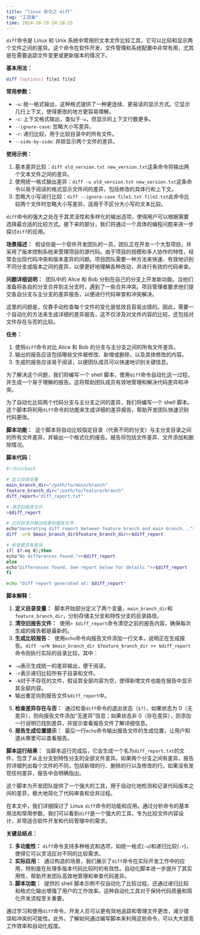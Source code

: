 ```yaml
---
title: "linux 命令之 diff"
tag: "工具集"
time: 2024-10-19 14:18:15
---
```


`diff`命令是 Linux 和 Unix 系统中常用的文本文件比较工具，它可以比较和显示两个文件之间的差异。这个命令在软件开发、文件管理和系统配置中非常有用，尤其是在需要追踪文件变更或更新版本的情况下。

**基本用法：**

```sh
diff [options] file1 file2
```

**常用参数：**

- `-u`: 统一格式输出，这种格式提供了一种更连续、更易读的显示方式。它显示几行上下文，使得更改的地方更容易理解。
- `-c`: 上下文格式输出，类似于`-u`，但显示的上下文行数更多。
- `--ignore-case`: 忽略大小写差异。
- `-r`: 递归比较，用于比较目录中的所有文件。
- `--side-by-side`: 并排显示两个文件的差异。

**使用示例：**

1. 基本差异比较：`diff old_version.txt new_version.txt`这条命令将输出两个文本文件之间的差异。
2. 使用统一格式输出差异：`diff -u old_version.txt new_version.txt`这条命令以易于阅读的格式显示文件间的差异，包括修改的具体行和上下文。
3. 忽略大小写进行比较：`diff --ignore-case file1.txt file2.txt`此命令比较两个文件时忽略大小写差异，适用于不区分大小写的文本比较。

`diff`命令的强大之处在于其灵活性和多样化的输出选项，使得用户可以根据需要选择最合适的比较方式。接下来的部分，我们将通过一个具体的编程问题来进一步探讨`diff`的应用。

**场景描述：**  假设你是一个软件开发团队的一员，团队正在开发一个大型项目，并采用了版本控制系统来管理项目的源代码。由于项目的规模和多人协作的特性，经常会出现代码冲突和版本差异的问题。项目团队需要一种方法来快速、有效地识别不同分支或版本之间的差异，以便更好地理解各种改动，并进行有效的代码审查。

**问题详细说明：**  团队中的 Alice 和 Bob 分别在自己的分支上开发新功能。当他们准备将各自的分支合并到主分支时，遇到了一些合并冲突。项目管理者要求他们提交各自分支与主分支的差异报告，以便进行代码审查和冲突解决。

这里的问题是，仅靠手动检查每个文件的变化是低效且容易出错的。因此，需要一个自动化的方法来生成详细的差异报告，这不仅涉及对文件内容的比较，还包括对文件存在与否的比较。

**任务：**

1. 使用`diff`命令对比 Alice 和 Bob 的分支与主分支之间的所有文件差异。
2. 输出的报告应该包括哪些文件被修改、新增或删除，以及具体修改的内容。
3. 生成的报告应该易于阅读，以便团队成员可以快速地识别关键信息。

为了解决这个问题，我们将编写一个 shell 脚本，使用`diff`命令自动化这一过程，并生成一个易于理解的报告。这将帮助团队成员有效地管理和解决代码差异和冲突。

为了自动化比较两个代码分支与主分支之间的差异，我们将编写一个 shell 脚本。这个脚本将利用`diff`命令的功能来生成详细的差异报告，帮助开发团队快速识别代码更改。

**脚本功能：**  这个脚本将自动比较指定目录（代表不同的分支）与主分支目录之间的所有文件差异，并输出一个格式化的报告。报告将包括文件差异、文件添加和删除情况。

**脚本代码：**

```bash
#!/bin/bash

# 定义目录变量
main_branch_dir="/path/to/main/branch"
feature_branch_dir="/path/to/feature/branch"
diff_report="diff_report.txt"

# 清空旧报告文件
>$diff_report

# 比较目录并输出结果到报告文件
echo"Generating diff report between feature branch and main branch...">>$diff_report
diff -urN $main_branch_dir$feature_branch_dir>>$diff_report

# 检查是否有差异
if[ $?-eq 0];then
echo"No differences found.">>$diff_report
else
echo"Differences found. See report below for details.">>$diff_report
fi

echo "Diff report generated at: $diff_report"
```

**脚本解释：**

1. **定义目录变量：**  脚本开始部分定义了两个变量，`main_branch_dir`和`feature_branch_dir`，分别存储主分支和特性分支的目录路径。
2. **清空旧报告文件：**  使用`> $diff_report`命令清空之前的报告内容，确保每次生成的报告都是最新的。
3. **生成比较报告：**  使用`echo`命令向报告文件添加一行文本，说明正在生成报告。`diff -urN $main_branch_dir $feature_branch_dir >> $diff_report`命令则执行实际的目录比较，其中：

- `-u`表示生成统一的差异输出，便于阅读。
- `-r`表示递归比较所有子目录和文件。
- `-N`对于不存在的文件，假设其全部内容为空，使得新增文件也能在报告中显示其全部内容。
- 输出重定向到报告文件`$diff_report`中。

5. **检查差异存在与否：**  通过检查`diff`命令的退出状态（`$?`），如果状态为 0（无差异），则向报告文件添加“无差异”信息；如果状态非 0（存在差异），则添加一行说明已找到差异，并提示查看报告文件了解详细信息。
6. **报告生成位置提示：**  最后一行`echo`命令输出报告文件的生成位置，让用户知道从哪里可以查看报告。

**脚本运行结果：**  当脚本运行完成后，它会生成一个名为`diff_report.txt`的文件，包含了从主分支到特性分支的全部文件差异。如果两个分支之间有差异，报告将详细列出每个文件的不同，包括新增的行、删除的行以及修改的行。如果没有发现任何差异，报告中会明确指出。

这个脚本为开发团队提供了一个强大的工具，用于自动化地检测和记录代码版本之间的差异，极大地简化了代码审查和合并过程。

在本文中，我们详细探讨了 Linux `diff`命令的功能和应用。通过分析命令的基本用法和常用参数，我们可以看到`diff`是一个强大的工具，专为比较文件内容设计，非常适合软件开发和代码管理中的需求。

**关键总结点：**

1. **多功能性：** `diff`命令支持多种格式和选项，如统一格式(`-u`)和递归比较(`-r`)，使得它可以灵活应对不同的比较需求。
2. **实际应用：**  通过构造的场景，我们展示了`diff`命令在实际开发工作中的应用，特别是在处理多版本代码比较时的有效性。自动化脚本进一步提升了其实用性，帮助开发团队高效地管理和审查代码差异。
3. **脚本功能：**  提供的 shell 脚本示例不仅自动化了比较过程，还通过递归比较和格式化输出增强了用户的工作效率。这种自动化工具对于保持代码质量和简化开发流程至关重要。

通过学习和使用`diff`命令，开发人员可以更有效地追踪和管理文件更改，减少错误和冲突的可能性。此外，了解如何通过编写脚本来利用这些命令，可以大大提高工作效率和自动化程度。
